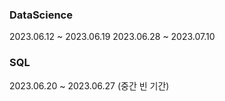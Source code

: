 ### DataScience
2023.06.12 ~ 2023.06.19
2023.06.28 ~ 2023.07.10

### SQL
2023.06.20 ~ 2023.06.27 (중간 빈 기간)


